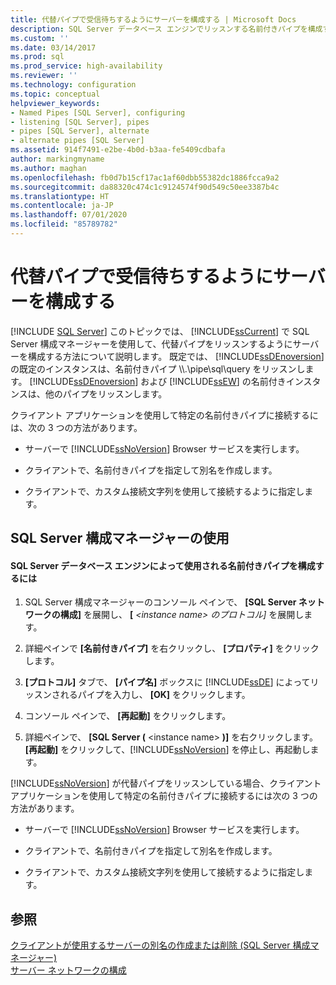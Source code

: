 ```yaml
---
title: 代替パイプで受信待ちするようにサーバーを構成する | Microsoft Docs
description: SQL Server データベース エンジンでリッスンする名前付きパイプを構成する方法について説明します。 クライアント アプリケーションを特定の名前付きパイプに接続する方法について説明します。
ms.custom: ''
ms.date: 03/14/2017
ms.prod: sql
ms.prod_service: high-availability
ms.reviewer: ''
ms.technology: configuration
ms.topic: conceptual
helpviewer_keywords:
- Named Pipes [SQL Server], configuring
- listening [SQL Server], pipes
- pipes [SQL Server], alternate
- alternate pipes [SQL Server]
ms.assetid: 914f7491-e2be-4b0d-b3aa-fe5409cdbafa
author: markingmyname
ms.author: maghan
ms.openlocfilehash: fb0d7b15cf17ac1af60dbb55382dc1886fcca9a2
ms.sourcegitcommit: da88320c474c1c9124574f90d549c50ee3387b4c
ms.translationtype: HT
ms.contentlocale: ja-JP
ms.lasthandoff: 07/01/2020
ms.locfileid: "85789782"
---
```

# <a name="configure-a-server-to-listen-on-an-alternate-pipe"></a>代替パイプで受信待ちするようにサーバーを構成する
 [!INCLUDE [SQL Server](../../includes/applies-to-version/sqlserver.md)]
  このトピックでは、 [!INCLUDE[ssCurrent](../../includes/sscurrent-md.md)] で SQL Server 構成マネージャーを使用して、代替パイプをリッスンするようにサーバーを構成する方法について説明します。 既定では、 [!INCLUDE[ssDEnoversion](../../includes/ssdenoversion-md.md)] の既定のインスタンスは、名前付きパイプ \\\\.\pipe\sql\query をリッスンします。 [!INCLUDE[ssDEnoversion](../../includes/ssdenoversion-md.md)] および [!INCLUDE[ssEW](../../includes/ssew-md.md)] の名前付きインスタンスは、他のパイプをリッスンします。  
  
 クライアント アプリケーションを使用して特定の名前付きパイプに接続するには、次の 3 つの方法があります。  
  
-   サーバーで [!INCLUDE[ssNoVersion](../../includes/ssnoversion-md.md)] Browser サービスを実行します。  
  
-   クライアントで、名前付きパイプを指定して別名を作成します。  
  
-   クライアントで、カスタム接続文字列を使用して接続するように指定します。  
  
##  <a name="using-sql-server-configuration-manager"></a><a name="SSMSProcedure"></a> SQL Server 構成マネージャーの使用  
  
#### <a name="to-configure-the-named-pipe-used-by-the-sql-server-database-engine"></a>SQL Server データベース エンジンによって使用される名前付きパイプを構成するには  
  
1.  SQL Server 構成マネージャーのコンソール ペインで、 **[SQL Server ネットワークの構成]** を展開し、 **[** *\<instance name> のプロトコル]* を展開します。  
  
2.  詳細ペインで **[名前付きパイプ]** を右クリックし、 **[プロパティ]** をクリックします。  
  
3.  **[プロトコル]** タブで、 **[パイプ名]** ボックスに [!INCLUDE[ssDE](../../includes/ssde-md.md)] によってリッスンされるパイプを入力し、 **[OK]** をクリックします。  
  
4.  コンソール ペインで、 **[再起動]** をクリックします。  
  
5.  詳細ペインで、 **[SQL Server (** \<instance name> **)]** を右クリックします。 **[再起動]** をクリックして、[!INCLUDE[ssNoVersion](../../includes/ssnoversion-md.md)] を停止し、再起動します。  
  
 [!INCLUDE[ssNoVersion](../../includes/ssnoversion-md.md)] が代替パイプをリッスンしている場合、クライアント アプリケーションを使用して特定の名前付きパイプに接続するには次の 3 つの方法があります。  
  
-   サーバーで [!INCLUDE[ssNoVersion](../../includes/ssnoversion-md.md)] Browser サービスを実行します。  
  
-   クライアントで、名前付きパイプを指定して別名を作成します。  
  
-   クライアントで、カスタム接続文字列を使用して接続するように指定します。  
  
## <a name="see-also"></a>参照  
 [クライアントが使用するサーバーの別名の作成または削除 &#40;SQL Server 構成マネージャー&#41;](../../database-engine/configure-windows/create-or-delete-a-server-alias-for-use-by-a-client.md)   
 [サーバー ネットワークの構成](../../database-engine/configure-windows/server-network-configuration.md)  
  
  
